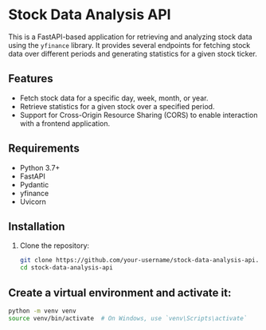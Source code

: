 # Stock Data Analysis API 

This is a FastAPI-based application for retrieving and analyzing stock data using the `yfinance` library. It provides several endpoints for fetching stock data over different periods and generating statistics for a given stock ticker.

## Features

- Fetch stock data for a specific day, week, month, or year.
- Retrieve statistics for a given stock over a specified period.
- Support for Cross-Origin Resource Sharing (CORS) to enable interaction with a frontend application.

## Requirements

- Python 3.7+
- FastAPI
- Pydantic
- yfinance
- Uvicorn

## Installation

1. Clone the repository:
   ```sh
   git clone https://github.com/your-username/stock-data-analysis-api.git
   cd stock-data-analysis-api
##  Create a virtual environment and activate it:
  ```sh
python -m venv venv
source venv/bin/activate  # On Windows, use `venv\Scripts\activate`
